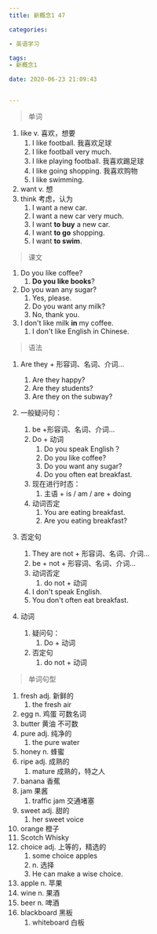 ```yaml
---
title: 新概念1 47

categories: 

- 英语学习

tags: 
- 新概念1

date: 2020-06-23 21:09:43


---
```


<!-- more -->

> 单词

1. like v. 喜欢，想要
   1. I like football.  我喜欢足球
   2. I like football very much.
   3. I like playing football. 我喜欢踢足球
   4. I like going shopping. 我喜欢购物
   5. I like swimming.
2. want v. 想
3. think 考虑，认为
   1. I want a new car.
   2. I want a new car very much.
   3. I want **to buy** a new car.
   4. I want **to go** shopping.
   5. I want **to swim**.

> 课文

1. Do you like coffee?
   1. **Do you like books**?
2. Do you wan any sugar?
   1. Yes, please.
   2. Do you want any milk?
   3. No, thank you.
3. I don't like milk **in** my coffee.
   1. I don't like English in Chinese.

> 语法

1. Are they + 形容词、名词、介词...
   1. Are they happy?
   2. Are they students?
   3. Are they on the subway?

1. 一般疑问句：
   1. be +形容词、名词、介词...
   2. Do + 动词
      1. Do you speak English？
      2. Do you like coffee?
      3. Do you want any sugar?
      4. Do you often eat breakfast.
   3. 现在进行时态：
      1. 主语 + is / am / are + doing
   4. 动词否定
      1. You are eating breakfast.
      2. Are you eating breakfast?
2. 否定句
   1. They are not + 形容词、名词、介词...
   2. be + not + 形容词、名词、介词...
   3. 动词否定
      1. do not + 动词
   4. I don't speak English.
   5. You don't often eat breakfast.
3. 动词
   1. 疑问句：
      1. Do + 动词
   2. 否定句
      1. do not + 动词

> 单词句型

1. fresh adj. 新鲜的
   1. the fresh air
2. egg n. 鸡蛋  可数名词
3. butter 黄油 不可数
4. pure adj. 纯净的
   1. the pure water
5. honey n. 蜂蜜
6. ripe adj. 成熟的
   1. mature 成熟的，特之人
7. banana 香蕉
8. jam 果酱
   1. traffic jam 交通堵塞
9. sweet adj. 甜的
   1. her sweet voice
10. orange 橙子
11. Scotch Whisky 
12. choice  adj. 上等的，精选的
    1. some choice apples
    2. n. 选择
    3. He can make a wise choice.
13. apple n. 苹果
14. wine n. 果酒
15. beer n. 啤酒
16. blackboard 黑板
    1. whiteboard 白板